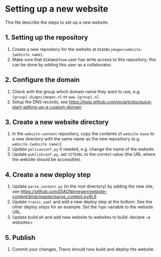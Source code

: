 # Setting up a new website

This file describe the steps to set up a new website.

## 1. Setting up the repository

1. Create a new repository for the website at `DIAGNijmegen/website-{website name}`.
2. Make sure that `DIAGWebTeam` user has write access to this repository; this can be done by adding this user as a collaborator.

## 2. Configure the domain

1. Check with the group which domain name they want to use, e.g. `{group}.diagnijmegen.nl` or `www.{group}.nl`.
2. Setup the DNS records, see https://help.github.com/en/articles/quick-start-setting-up-a-custom-domain

## 3. Create a new website directory

1. In the `website-content` repository, copy the contents of `website-base` to a new directory with the same name as the new repositiory (e.g. `website-{website name}`).
2. Update `pelicanconf.py` if needed, e.g. change the name of the website. 
3. Update `publishconf.py`, set `SITEURL` to the correct value (the URL where the website should be accessible).

## 4. Create a new deploy step

1. Update `parse_content.py` (in the root directory) by adding the new site, see https://github.com/DIAGNijmegen/website-content/blob/master/parse_content.py#L6
2. Update `travis.yaml` and add a new deploy step at the bottom. See the other deploy steps for an example. Set the `fqdn` variable to the website URL.
3. Update build.sh and add new website to websites to build: declare -a websites= 

## 5. Publish

1. Commit your changes, Travis should now build and deploy the website.
